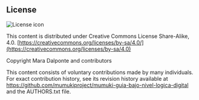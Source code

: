 ## License
![License icon](https://licensebuttons.net/l/by-sa/3.0/88x31.png)

This content is distributed under Creative Commons License Share-Alike, 4.0. [https://creativecommons.org/licenses/by-sa/4.0/](https://creativecommons.org/licenses/by-sa/4.0)

Copyright Mara Dalponte and contributors

This content consists of voluntary contributions made by many
individuals. For exact contribution history, see its revision history
available at https://github.com/mumukiproject/mumuki-guia-bajo-nivel-logica-digital and the AUTHORS.txt file.

